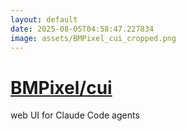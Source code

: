 ```yaml
---
layout: default
date: 2025-08-05T04:58:47.227834
image: assets/BMPixel_cui_cropped.png
---
```


# [BMPixel/cui](https://github.com/BMPixel/cui)

web UI for Claude Code agents

